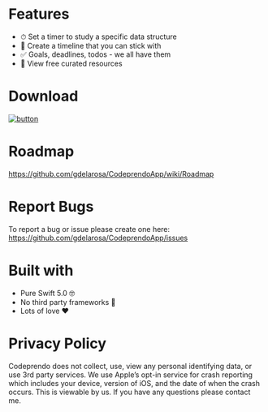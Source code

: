 # Features
- ⏱ Set a timer to study a specific data structure
- 📱 Create a timeline that you can stick with
- ✅ Goals, deadlines, todos - we all have them
- 🌟 View free curated resources

# Download 
[![button](https://user-images.githubusercontent.com/9616943/53190156-ce6f4300-35bd-11e9-881b-81c41cfaf025.png)](https://itunes.apple.com/us/app)

# Roadmap 
https://github.com/gdelarosa/CodeprendoApp/wiki/Roadmap 

# Report Bugs 
To report a bug or issue please create one here: https://github.com/gdelarosa/CodeprendoApp/issues

# Built with
- Pure Swift 5.0 🤓
- No third party frameworks 🚫
- Lots of love ❤️


# Privacy Policy                                                                         
Codeprendo does not collect, use, view any personal identifying data, or use 3rd party services. We use Apple’s opt-in service for crash reporting which includes your device, version of iOS, and the date of when the crash occurs. This is viewable by us. If you have any questions please contact me.
